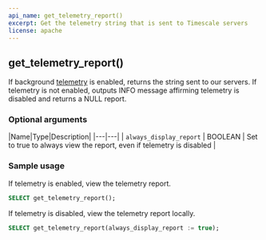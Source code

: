 ```yaml
---
api_name: get_telemetry_report()
excerpt: Get the telemetry string that is sent to Timescale servers
license: apache
---
```


## get_telemetry_report()

If background [telemetry] is enabled, returns the string sent to our servers.
If telemetry is not enabled, outputs INFO message affirming telemetry is disabled
and returns a NULL report.

### Optional arguments

|Name|Type|Description|
|---|---|
| `always_display_report` | BOOLEAN | Set to true to always view the report, even if telemetry is disabled |

### Sample usage
If telemetry is enabled, view the telemetry report.
```sql
SELECT get_telemetry_report();
```
If telemetry is disabled, view the telemetry report locally.
```sql
SELECT get_telemetry_report(always_display_report := true);
```

[telemetry]: /timescaledb/:currentVersion:/how-to-guides/configuration/telemetry
